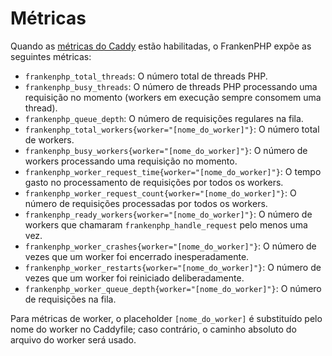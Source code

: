 <!--
[//]: # Copyright (c) 2022-present Kévin Dunglas.

[//]: # Documentation licensed under the MIT License.
[//]: # The original work was translated from English into Brazilian Portuguese.
[//]: # https://github.com/php/frankenphp/blob/main/LICENSE

source_url: https://github.com/php/frankenphp/blob/main/docs/metrics.md
revision: ffa52f7c8d4c173b349baa885be98c7cc7b49c11
status: review
-->

# Métricas

Quando as [métricas do Caddy](https://caddyserver.com/docs/metrics) estão
habilitadas, o FrankenPHP expõe as seguintes métricas:

- `frankenphp_total_threads`: O número total de threads PHP.
- `frankenphp_busy_threads`: O número de threads PHP processando uma requisição
  no momento (workers em execução sempre consomem uma thread).
- `frankenphp_queue_depth`: O número de requisições regulares na fila.
- `frankenphp_total_workers{worker="[nome_do_worker]"}`: O número total de
  workers.
- `frankenphp_busy_workers{worker="[nome_do_worker]"}`: O número de workers
  processando uma requisição no momento.
- `frankenphp_worker_request_time{worker="[nome_do_worker]"}`: O tempo gasto no
  processamento de requisições por todos os workers.
- `frankenphp_worker_request_count{worker="[nome_do_worker]"}`: O número de
  requisições processadas por todos os workers.
- `frankenphp_ready_workers{worker="[nome_do_worker]"}`: O número de workers que
  chamaram `frankenphp_handle_request` pelo menos uma vez.
- `frankenphp_worker_crashes{worker="[nome_do_worker]"}`: O número de vezes que
  um worker foi encerrado inesperadamente.
- `frankenphp_worker_restarts{worker="[nome_do_worker]"}`: O número de vezes que
  um worker foi reiniciado deliberadamente.
- `frankenphp_worker_queue_depth{worker="[nome_do_worker]"}`: O número de
  requisições na fila.

Para métricas de worker, o placeholder `[nome_do_worker]` é substituído pelo
nome do worker no Caddyfile; caso contrário, o caminho absoluto do arquivo do
worker será usado.
